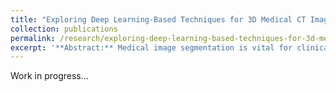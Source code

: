 ```yaml
---
title: "Exploring Deep Learning-Based Techniques for 3D Medical CT Image Segmentation"
collection: publications
permalink: /research/exploring-deep-learning-based-techniques-for-3d-medical-ct-segmentation
excerpt: '**Abstract:** Medical image segmentation is vital for clinical diagnosis, aiding in the precise delineation of anatomical or pathological structures. Traditional methods relying on handcrafted features are being surpassed by deep learning techniques, particularly Convolutional Neural Networks (CNNs), which excel at feature extraction. However, 2D approaches may not fully exploit the spatial information in 3D medical data. Recent advancements, including 3D U-Net and Transformer-integrated models, aim to address these limitations by improving global contextual modeling. Despite progress, challenges persist due to the complexity of anatomical structures and limited annotated datasets. This paper surveys current 3D medical image segmentation methods and replicates state-of-the-art models, focusing on both single-dataset models (nnU-Net etc) and unified models for large-scale datasets. Additionally, it proposes enhancements to existing 3D medical CT image segmentation methods to improve accuracy and address challenges.'
---
```




Work in progress...

